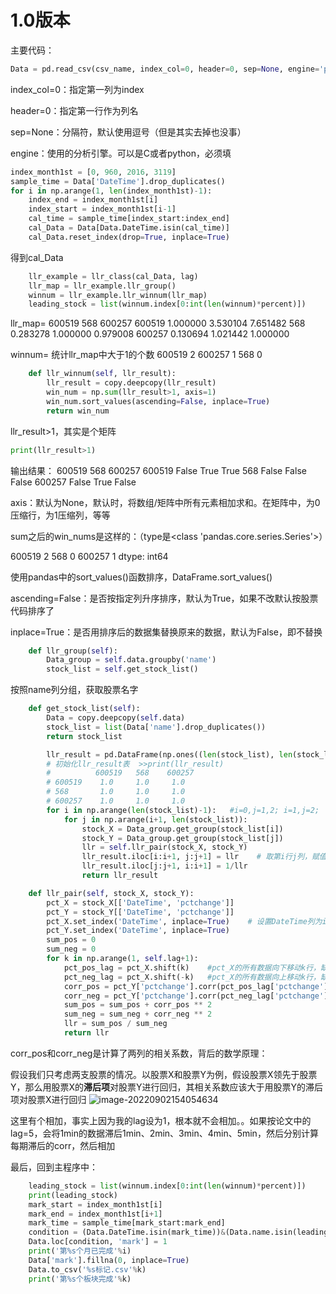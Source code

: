 # 1.0版本

主要代码：

```python
Data = pd.read_csv(csv_name, index_col=0, header=0, sep=None, engine='python')
```

index_col=0：指定第一列为index

header=0：指定第一行作为列名

sep=None：分隔符，默认使用逗号（但是其实去掉也没事）

engine：使用的分析引擎。可以是C或者python，必须填

```python
index_month1st = [0, 960, 2016, 3119]
sample_time = Data['DateTime'].drop_duplicates()
for i in np.arange(1, len(index_month1st)-1):
    index_end = index_month1st[i]
    index_start = index_month1st[i-1]
	cal_time = sample_time[index_start:index_end]
    cal_Data = Data[Data.DateTime.isin(cal_time)]
    cal_Data.reset_index(drop=True, inplace=True) 
```

得到cal_Data

```python
    llr_example = llr_class(cal_Data, lag)
    llr_map = llr_example.llr_group()
    winnum = llr_example.llr_winnum(llr_map)
    leading_stock = list(winnum.index[0:int(len(winnum)*percent)])
```

llr_map=
					600519    	568       		 600257
600519  	1.000000  	3.530104  	7.651482
568    	 	0.283278  	1.000000  	0.979008
600257  	0.130694  	1.021442  	1.000000

winnum=    统计llr_map中大于1的个数
600519    2
600257    1
568       0

```python
    def llr_winnum(self, llr_result):
        llr_result = copy.deepcopy(llr_result)
        win_num = np.sum(llr_result>1, axis=1)
        win_num.sort_values(ascending=False, inplace=True)
        return win_num
```

llr_result>1，其实是个矩阵

```python
print(llr_result>1)
```
输出结果：
				600519    568    	600257
600519   False    	True    	True
568      	False   	False  	 False
600257   False    	True   	False

axis：默认为None，默认时，将数组/矩阵中所有元素相加求和。在矩阵中，为0压缩行，为1压缩列，等等

sum之后的win_nums是这样的：（type是<class 'pandas.core.series.Series'>）

600519    2
568       0
600257    1
dtype: int64

使用pandas中的sort_values()函数排序，DataFrame.sort_values()

ascending=False：是否按指定列升序排序，默认为True，如果不改默认按股票代码排序了

inplace=True：是否用排序后的数据集替换原来的数据，默认为False，即不替换

```python
    def llr_group(self):
        Data_group = self.data.groupby('name')
        stock_list = self.get_stock_list()
```

按照name列分组，获取股票名字

```python
    def get_stock_list(self):
        Data = copy.deepcopy(self.data)
        stock_list = list(Data['name'].drop_duplicates())
        return stock_list
```

```python
        llr_result = pd.DataFrame(np.ones((len(stock_list), len(stock_list))), index=stock_list, columns=stock_list)
        # 初始化llr_result表  >>print(llr_result)
        #          600519   568    600257
        # 600519    1.0     1.0     1.0
        # 568       1.0     1.0     1.0
        # 600257    1.0     1.0     1.0
        for i in np.arange(len(stock_list)-1):   #i=0,j=1,2; i=1,j=2;
            for j in np.arange(i+1, len(stock_list)):
                stock_X = Data_group.get_group(stock_list[i])
                stock_Y = Data_group.get_group(stock_list[j])
                llr = self.llr_pair(stock_X, stock_Y)
                llr_result.iloc[i:i+1, j:j+1] = llr    # 取第i行j列，赋值为llr，取第j行i列，赋值为1/llr
                llr_result.iloc[j:j+1, i:i+1] = 1/llr
                return llr_result
```

```python
    def llr_pair(self, stock_X, stock_Y):
        pct_X = stock_X[['DateTime', 'pctchange']]
        pct_Y = stock_Y[['DateTime', 'pctchange']]
        pct_X.set_index('DateTime', inplace=True)    # 设置DateTime列为index，这个时候你不用去管原先的index，pct_X原先的index是0-959，pct_Y原先的index是960-1919，但他们的DateTime都是0-959
        pct_Y.set_index('DateTime', inplace=True)
        sum_pos = 0
        sum_neg = 0
        for k in np.arange(1, self.lag+1):
            pct_pos_lag = pct_X.shift(k)    #pct_X的所有数据向下移动k行，缺失的数据用nan代替
            pct_neg_lag = pct_X.shift(-k)   #pct_X的所有数据向上移动k行，缺失的数据用nan代替
            corr_pos = pct_Y['pctchange'].corr(pct_pos_lag['pctchange'])
            corr_neg = pct_Y['pctchange'].corr(pct_neg_lag['pctchange'])
            sum_pos = sum_pos + corr_pos ** 2
            sum_neg = sum_neg + corr_neg ** 2
            llr = sum_pos / sum_neg
            return llr
```

corr_pos和corr_neg是计算了两列的相关系数，背后的数学原理：

假设我们只考虑两支股票的情况。以股票X和股票Y为例，假设股票X领先于股票Y，那么用股票X的**滞后项**对股票Y进行回归，其相关系数应该大于用股票Y的滞后项对股票X进行回归
![image-20220902154054634](https://user-images.githubusercontent.com/94099003/192091176-f0648486-4dbf-46af-81f0-46677a7aa7c9.png)


这里有个相加，事实上因为我的lag设为1，根本就不会相加。。如果按论文中的lag=5，会将1min的数据滞后1min、2min、3min、4min、5min，然后分别计算每期滞后的corr，然后相加

最后，回到主程序中：

```python
    leading_stock = list(winnum.index[0:int(len(winnum)*percent)])
    print(leading_stock)
    mark_start = index_month1st[i]
    mark_end = index_month1st[i+1]
    mark_time = sample_time[mark_start:mark_end]
    condition = (Data.DateTime.isin(mark_time))&(Data.name.isin(leading_stock))
    Data.loc[condition, 'mark'] = 1
    print('第%s个月已完成'%i)
    Data['mark'].fillna(0, inplace=True)
    Data.to_csv('%s标记.csv'%k)
    print('第%s个板块完成'%k)
```

